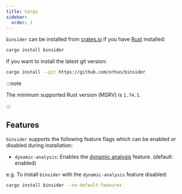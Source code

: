 ```yaml
---
title: Cargo
sidebar:
  order: 1
---
```


`binsider` can be installed from [crates.io](https://crates.io/crates/binsider) if you have [Rust](https://www.rust-lang.org/) installed:

```bash
cargo install binsider
```

If you want to install the latest git version:

```bash
cargo install --git https://github.com/orhun/binsider
```

:::note

The minimum supported Rust version (MSRV) is `1.74.1`.

:::

## Features

`binsider` supports the following feature flags which can be enabled or disabled during installation:

- `dynamic-analysis`: Enables the [dynamic analysis](/usage/dynamic-analysis) feature. (default: enabled)

e.g. To install `binsider` with the `dynamic-analysis` feature disabled:

```bash
cargo install binsider --no-default-features
```

